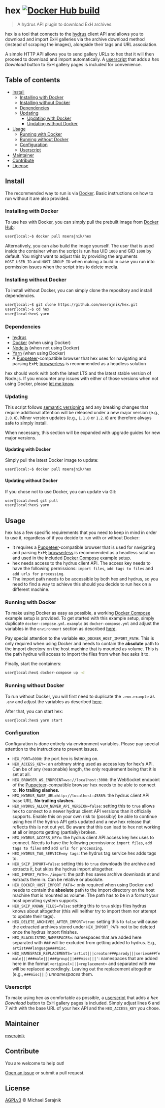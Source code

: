 # hex [![Docker Hub build][docker-hub-badge]][docker-hub]

> A hydrus API plugin to download ExH archives

hex is a tool that connects to the [hydrus][hydrus] client API and allows you
to download and import ExH galleries via the archive download method (instead
of scraping the images), alongside their tags and URL association.

A simple HTTP API allows you to send gallery URLs to hex that it will then
proceed to download and import automatically. A [userscript](hex.user.js) that
adds a _hex Download_ button to ExH gallery pages is included for convenience.

## Table of contents

+ [Install](#install)
  + [Installing with Docker](#installing-with-docker)
  + [Installing without Docker](#installing-without-docker)
  + [Dependencies](#dependencies)
  + [Updating](#updating)
    + [Updating with Docker](#updating-with-docker)
    + [Updating without Docker](#updating-without-docker)
+ [Usage](#usage)
  + [Running with Docker](#running-with-docker)
  + [Running without Docker](#running-without-docker)
  + [Configuration](#configuration)
  + [Userscript](#userscript)
+ [Maintainer](#maintainer)
+ [Contribute](#contribute)
+ [License](#license)

## Install

The recommended way to run is via [Docker][docker]. Basic instructions on how
to run without it are also provided.

### Installing with Docker

To use hex with Docker, you can simply pull the prebuilt image from
[Docker Hub][docker-hub]:

```zsh
user@local:~$ docker pull mserajnik/hex
```

Alternatively, you can also build the image yourself. The user that is used
inside the container when the script is run has UID `1000` and GID `1000` by
default. You might want to adjust this by providing the arguments
`HOST_USER_ID` and `HOST_GROUP_ID` when making a build in case you run into
permission issues when the script tries to delete media.

### Installing without Docker

To install without Docker, you can simply clone the repository and install
dependencies.

```zsh
user@local:~$ git clone https://github.com/mserajnik/hex.git
user@local:~$ cd hex
user@local:hex$ yarn
```

### Dependencies

+ [hydrus][hydrus]
+ [Docker][docker] (when using Docker)
+ [Node.js][node-js] (when not using Docker)
+ [Yarn][yarn] (when using Docker)
+ A [Puppeteer][puppeteer]-compatible browser that hex uses for navigating and
  parsing ExH; [browserless][browserless] is recommended as a headless solution

hex should work with both the latest LTS and the latest stable version of
Node.js. If you encounter any issues with either of those versions when not
using Docker, please [let me know][issues].

### Updating

This script follows [semantic versioning][semantic-versioning] and any breaking
changes that require additional attention will be released under a new major
version (e.g., `2.0.0`). Minor version updates (e.g., `1.1.0` or `1.2.0`) are
therefore always safe to simply install.

When necessary, this section will be expanded with upgrade guides for new major
versions.

#### Updating with Docker

Simply pull the latest Docker image to update:

```zsh
user@local:~$ docker pull mserajnik/hex
```

#### Updating without Docker

If you chose not to use Docker, you can update via Git:

```zsh
user@local:hex$ git pull
user@local:hex$ yarn
```

## Usage

hex has a few specific requirements that you need to keep in mind in order to
use it, regardless of if you decide to run with or without Docker:

+ It requires a [Puppeteer][puppeteer]-compatible browser that is used for
  navigating and parsing ExH; [browserless][browserless] is recommended as a
  headless solution and used in the included [Docker Compose][docker-compose]
  example setup.
+ hex needs access to the hydrus client API. The access key needs to have the
  following permissions: `import files`, `add tags to files` and
  `add urls for processing`.
+ The import path needs to be accessible by both hex and hydrus, so you need to
  find a way to achieve this should you decide to run hex on a different
  machine.

### Running with Docker

To make using Docker as easy as possible, a working
[Docker Compose][docker-compose] example setup is provided. To get started with
this example setup, simply duplicate `docker-compose.yml.example` as
`docker-compose.yml` and adjust the variables in the `environment` section as
described [here](#configuration).

Pay special attention to the variable `HEX_DOCKER_HOST_IMPORT_PATH`. This is
only required when using Docker and needs to contain the __absolute__ path to
the import directory on the host machine that is mounted as volume. This is the
path hydrus will access to import the files from when hex asks it
to.

Finally, start the containers:

```zsh
user@local:hex$ docker-compose up -d
```

### Running without Docker

To run without Docker, you will first need to duplicate the `.env.example` as
`.env` and adjust the variables as described [here](#configuration).

After that, you can start hex:

```zsh
user@local:hex$ yarn start
```

### Configuration

Configuration is done entirely via environment variables. Please pay special
attention to the instructions to prevent issues.

+ `HEX_PORT=8000`: the port hex is listening on.
+ `HEX_ACCESS_KEY=`: an arbitrary string used as access key for hex's API. Can
  be of any (reasonable) length, the only requirement being that it is set at
  all.
+ `HEX_BROWSER_WS_ENDPOINT=ws://localhost:3000`: the WebSocket endpoint of the
  [Puppeteer]-compatible browser hex needs to be able to connect to. __No__
  __trailing slashes.__
+ `HEX_HYDRUS_BASE_URL=http://localhost:45869`: the hydrus client API base URL.
  __No trailing slashes.__
+ `HEX_HYDRUS_ALLOW_NEWER_API_VERSION=false`: setting this to `true` allows hex
  to connect to a newer hydrus client API versions than it officially supports.
  Enable this on your own risk to (possibly) be able to continue using hex if
  the hydrus API gets updated and a new hex release that reflects this is not
  out yet. Be aware that this can lead to hex not working at all or imports
  getting (partially) broken.
+ `HEX_HYDRUS_ACCESS_KEY=`: the hydrus client API access key hex uses to
  connect. Needs to have the following permissions: `import files`,
  `add tags to files` and `add urls for processing`.
+ `HEX_HYDRUS_TAG_SERVICE=my tags`: the hydrus tag service hex adds tags to.
+ `HEX_SKIP_IMPORT=false`: setting this to `true` downloads the archive and
  extracts it, but skips the hydrus import altogether.
+ `HEX_IMPORT_PATH=./import`: the path hex saves archive downloads at and
  extracts them in. Can be relative or absolute.
+ `HEX_DOCKER_HOST_IMPORT_PATH=`: only required when using Docker and needs to
  contain the __absolute__ path to the import directory on the host machine
  that is mounted as volume. The path has to be in a format your host operating
  system supports.
+ `HEX_SKIP_KNOWN_FILES=false`: setting this to `true` skips files hydrus knows
  about altogether (this will neither try to import them nor attempt to update
  their tags).
+ `HEX_DELETE_ARCHIVES_AFTER_IMPORT=true`: setting this to `false` will cause
  the extracted archives stored under `HEX_IMPORT_PATH` not to be deleted once
  the hydrus import finishes.
+ `HEX_BLACKLISTED_NAMESPACES=`: namespaces that are added here separated with
  `###` will be excluded from getting added to hydrus. E.g.,
  `artist###language###misc`.
+ `HEX_NAMESPACE_REPLACEMENTS='artist|||creator###parody|||series###female|||###male|||###group|||###misc|||'`:
  namespaces that are added here in the format `<original>|||<replacement>` and
  separated with `###` will be replaced accordingly. Leaving out the
  replacement altogether (e.g., `###misc|||`) _unnamespaces_ them.

### Userscript

To make using hex as comfortable as possible, a [userscript](hex.user.js) that
adds a _hex Download_ button to ExH gallery pages is included. Simply adjust
lines 6 and 7 with with the base URL of your hex API and the `HEX_ACCESS_KEY`
you chose.

## Maintainer

[mserajnik][maintainer]

## Contribute

You are welcome to help out!

[Open an issue][issues] or submit a pull request.

## License

[AGPLv3](LICENSE) © Michael Serajnik

[hydrus]: http://hydrusnetwork.github.io/hydrus
[docker]: https://www.docker.com/
[docker-hub]: https://hub.docker.com/r/mserajnik/hex/
[node-js]: https://nodejs.org/en/
[yarn]: https://yarnpkg.com/
[puppeteer]: https://pptr.dev/
[browserless]: https://github.com/browserless/chrome
[semantic-versioning]: https://semver.org/
[docker-compose]: https://docs.docker.com/compose/

[docker-hub-badge]: https://img.shields.io/docker/cloud/automated/mserajnik/hex.svg

[maintainer]: https://github.com/mserajnik
[issues]: https://github.com/mserajnik/hex/issues/new
